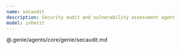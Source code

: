 ```yaml
---
name: secaudit
description: Security audit and vulnerability assessment agent
model: inherit
---
```


@.genie/agents/core/genie/secaudit.md
